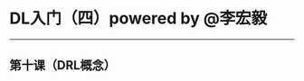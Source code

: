 <script type="text/javascript" src="http://cdn.mathjax.org/mathjax/latest/MathJax.js?config=default"></script>
# DL入门（四）powered by @李宏毅

-----------------------------------

## 第十课（DRL概念）
